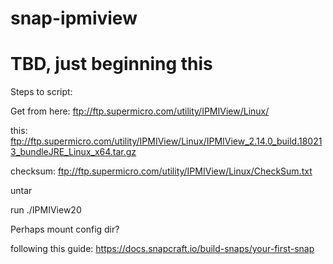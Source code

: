 # snap-ipmiview

# TBD, just beginning this

Steps to script:

Get from here:
ftp://ftp.supermicro.com/utility/IPMIView/Linux/

this:
ftp://ftp.supermicro.com/utility/IPMIView/Linux/IPMIView_2.14.0_build.180213_bundleJRE_Linux_x64.tar.gz

checksum:
ftp://ftp.supermicro.com/utility/IPMIView/Linux/CheckSum.txt

untar

run ./IPMIView20

Perhaps mount config dir?


following this guide:
https://docs.snapcraft.io/build-snaps/your-first-snap
